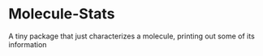 # Molecule-Stats
A tiny package that just characterizes a molecule, printing out some of its information
